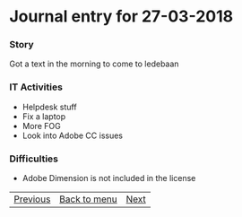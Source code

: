 # Journal entry for 27-03-2018

### Story

Got a text in the morning to come to ledebaan

### IT Activities

- Helpdesk stuff
- Fix a laptop
- More FOG
- Look into Adobe CC issues

### Difficulties

- Adobe Dimension is not included in the license

<table><tr><td><a href="26-03.html">Previous</a></td><td><a href="../">Back to menu</a></td><td><a href="29-03.html">Next</a></td></tr></table>
